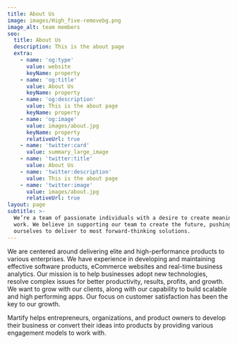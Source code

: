 ```yaml
---
title: About Us
image: images/High_five-removebg.png
image_alt: team members
seo:
  title: About Us
  description: This is the about page
  extra:
    - name: 'og:type'
      value: website
      keyName: property
    - name: 'og:title'
      value: About Us
      keyName: property
    - name: 'og:description'
      value: This is the about page
      keyName: property
    - name: 'og:image'
      value: images/about.jpg
      keyName: property
      relativeUrl: true
    - name: 'twitter:card'
      value: summary_large_image
    - name: 'twitter:title'
      value: About Us
    - name: 'twitter:description'
      value: This is the about page
    - name: 'twitter:image'
      value: images/about.jpg
      relativeUrl: true
layout: page
subtitle: >-
  We’re a team of passionate individuals with a desire to create meaningful
  work. We believe in supporting our team to create the future, pushing
  ourselves to deliver to most forward-thinking solutions.
---
```

We are centered around delivering elite and high-performance products to various enterprises. We have experience in developing and maintaining effective software products, eCommerce websites and real-time business analytics. Our mission is to help businesses adopt new technologies, resolve complex issues for better productivity, results, profits, and growth. We want to grow with our clients, along with our capability to build scalable and high performing apps. Our focus on customer satisfaction has been the key to our growth.


Martify helps entrepreneurs, organizations, and product owners to develop their business or convert their ideas into products by providing various engagement models to work with.
